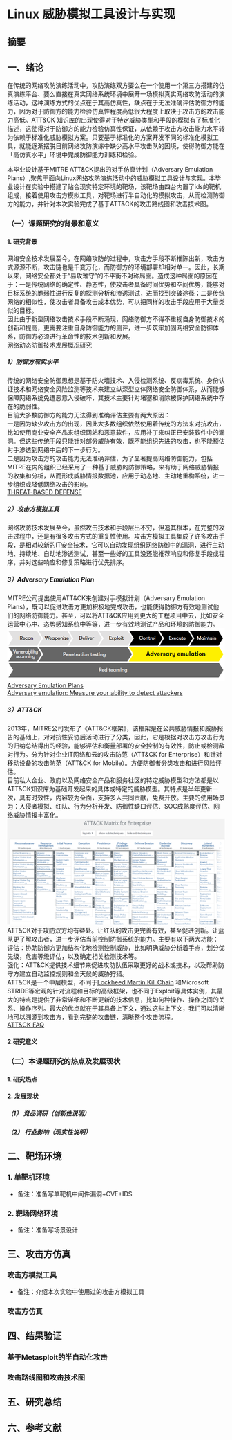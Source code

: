 # Linux 威胁模拟工具设计与实现
## 摘要
## 一、绪论
在传统的网络攻防演练活动中，攻防演练双方要么在一个使用一个第三方搭建的仿真演练平台、要么直接在真实网络系统环境中展开一场模拟真实网络攻防活动的演练活动，这种演练方式的优点在于其高仿真性，缺点在于无法准确评估防御方的能力，因为对于防御方的能力检验仿真性程度高低很大程度上取决于攻击方的攻击能力高低。ATT&CK 知识库的出现使得对于特定威胁类型和手段的模拟有了标准化描述，这使得对于防御方的能力检验仿真性保证，从依赖于攻击方攻击能力水平转为依赖于标准化威胁模拟方案。只要基于标准化的方案开发不同的标准化模拟工具，就能逐渐摆脱目前网络攻防演练中缺少高水平攻击队的困境，使得防御方能在「高仿真水平」环境中完成防御能力训练和检验。

本毕业设计基于MITRE ATT&CK提出的对手仿真计划（Adversary Emulation Plans）,聚焦于面向Linux网络攻防演练活动中的威胁模拟工具设计与实现。本毕业设计在实验中搭建了贴合现实特定环境的靶场，该靶场由四台内置了ids的靶机组成，接着使用攻击方模拟工具，对靶场进行半自动化的模拟攻击，从而检测防御方的能力，并针对本次实验完成了基于ATT&CK的攻击路线图和攻击技术图。
### （一）课题研究的背景和意义
#### 1. 研究背景
网络安全技术发展至今，在网络攻防的过程中，攻击方手段不断推陈出新，攻击方式源源不断，攻击链也是千变万化，而防御方的环境部署却相对单一。因此，长期以来，网络安全都处于“易攻难守”的不平衡不对称局面。造成这种局面的原因在于：一是传统网络的确定性、静态性，使攻击者具备时间优势和空间优势，能够对目标系统的脆弱性进行反复的探测分析和渗透测试，进而找到突破途径；二是传统网络的相似性，使攻击者具备攻击成本优势，可以把同样的攻击手段应用于大量类似的目标。  
因此由于新型网络攻击技术手段不断涌现，网络防御方不得不重视自身防御技术的创新和提高，更需要注重自身防御能力的测评，进一步筑牢加固网络安全防御体系，防御方必须进行革命性的技术创新和发展。  
[网络动态防御技术发展概况研究](http://www.gjbmj.gov.cn/n1/2020/1211/c411145-31963758.html)
##### 1）防御方现实水平
传统的网络安全防御思想是基于防火墙技术、入侵检测系统、反病毒系统、身份认证技术和网络安全风险监测等技术来建立纵深型立体网络安全防御体系，从而能够保障网络系统免遭恶意入侵破坏，其技术主要针对堵塞和消除被保护网络系统中存在的脆弱性。  
目前大多数防御方的能力无法得到准确评估主要有两大原因：  
一是因为缺少攻击方的出现，因此大多数组织依然使用着传统的方法来对抗攻击，比如使用商业安全产品来组织网站和恶意软件，应用补丁来纠正已安装软件中的漏洞。但这些传统手段只能针对部分威胁有效，既不能组织先进的攻击，也不能预估对手渗透到网络中后的下一步行为。  
二是因为攻击方的攻击能力无法准确评估，为了显著提高网络防御能力，包括MITRE在内的组织已经采用了一种基于威胁的防御策略，来有助于网络威胁情报的收集和分析，从而形成威胁情报数据池，应用于动态地、主动地重构系统，进一步组织或降低网络攻击的影响。  
[THREAT-BASED DEFENSE](https://www.mitre.org/capabilities/cybersecurity/threat-based-defense)
##### 2）攻击方模拟工具
网络攻防技术发展至今，虽然攻击技术和手段层出不穷，但追其根本，在完整的攻击过程中，还是有很多攻击方式的重复性使用。攻击方模拟工具集成了许多攻击手段，是相对较新的IT安全技术，它可以自动发现组织网络防御中的漏洞，进行主动地、持续地、自动地渗透测试，甚至一些好的工具没还能推荐响应和修复手段或程序，并对这些响应和修复策略进行优先排序。
##### 3）Adversary Emulation Plan
MITRE公司提出使用ATT&CK来创建对手模拟计划（Adversary Emulation Plans），既可以促进攻击方更加积极地完成攻击，也能使得防御方有效地测试他们的网络防御能力。甚至，可以将ATT&CK应用到更大的工程项目中去，比如安全运营中心中、态势感知系统中等等，进一步有效地测试产品和环境的防御能力。  
![](images/Adversary-emulation-in-the-cyber-kill-chain.png)
[Adversary Emulation Plans](https://attack.mitre.org/resources/adversary-emulation-plans/)  
[Adversary emulation: Measure your ability to detect attackers](https://www.dxc.technology/security/insights/147214-adversary_emulation_measure_your_ability_to_detect_attackers)
##### 3）ATT&CK
2013年，MITRE公司发布了《ATT&CK框架》，该框架是在公共威胁情报和威胁报告的基础上，对对抗性妥协后活动进行了分类，因此，它是根据对攻击方攻击行为的归纳总结得出的经验，能够评估和衡量部署的安全控制的有效性，防止或检测敌对行为。分为针对企业IT网络和云的攻击防范（ATT&CK for Enterprise）和针对移动设备的攻击防范（ATT&CK for Mobile）。方便防御者分类攻击和进行风险评估。  
目前私人企业、政府以及网络安全产品和服务社区的特定威胁模型和方法都是以ATT&CK知识库为基础开发起来的具体或特定的威胁模型。其特点是半年更新一次，具有时效性，内容较为全面，支持多人共同贡献，免费开放。主要的使用场景为：入侵者模拟、红队、行为分析开发、防御性缺口评估、SOC成熟度评估、网络威胁情报丰富化。    
![](images/ATT&CKMatrixforEnterprise.png)
ATT&CK对于攻防双方均有益处。让红队的攻击更完善有效，甚至促进创新。让蓝队更了解攻击者，进一步评估当前控制防御系统的能力。主要有以下两大功能：  
评估：协助防御方更加结构化地检测控制威胁，比如明确威胁分析着手点，划分优先级，危害等级评估，以及确定相关检测技术等。  
强化：ATT&CK提供技术细节来促进攻防队伍采取更好的战术或技术，以及帮助防守方建立自动监控规则和全天候的威胁狩猎。  
ATT&CK是一个中层模型，不同于[Lockheed Martin Kill Chain](https://www.lockheedmartin.com/en-us/capabilities/cyber/cyber-kill-chain.html) 和Microsoft STRIDE等宏观的针对流程和目标的高级框架，也不同于Exploit等具体实例，其最大的特点是提供了非常详细和不断更新的技术信息，比如何种操作、操作之间的关系、操作序列。最大的优点就在于其具备上下文，通过这些上下文，我们可以清晰地可以溯源到攻击方，看到完整的攻击链，清晰整个攻击流程。  
[ATT&CK FAQ](https://attack.mitre.org/resources/faq/)
#### 2.研究意义

### （二）本课题研究的热点及发展现状
#### 1. 研究热点
#### 2. 发展现状
##### （1） 竞品调研（创新性说明）
##### （2） 行业影响（现实性说明）

## 二、靶场环境
### 1. 单靶机环境
* 备注：准备写单靶机中间件漏洞+CVE+IDS

### 2. 靶场网络环境
* 备注：准备写场景设计
## 三、攻击方仿真
### 攻击方模拟工具
* 备注：介绍本次实验中使用过的攻击方模拟工具
### 攻击方仿真

## 四、结果验证
### 基于Metasploit的半自动化攻击
### 攻击路线图和攻击技术图
## 五、研究总结
## 六、参考文献

